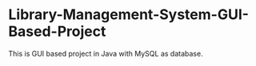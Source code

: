 # Library-Management-System-GUI-Based-Project
This is GUI based project in Java with MySQL as database.
